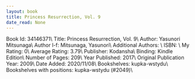 ```yaml
---
layout: book
title: Princess Resurrection, Vol. 9
date_read: None
---
```


Book Id: 34146371\ 
Title: Princess Resurrection, Vol. 9\ 
Author: Yasunori Mitsunaga\ 
Author l-f: Mitsunaga, Yasunori\ 
Additional Authors: \ 
ISBN: \ 
My Rating: 0\ 
Average Rating: 3.79\ 
Publisher: Kodansha\ 
Binding: Kindle Edition\ 
Number of Pages: 209\ 
Year Published: 2017\ 
Original Publication Year: 2009\ 
Date Added: 2020/11/08\ 
Bookshelves: kupka-wstydu\ 
Bookshelves with positions: kupka-wstydu (#2049)\ 


